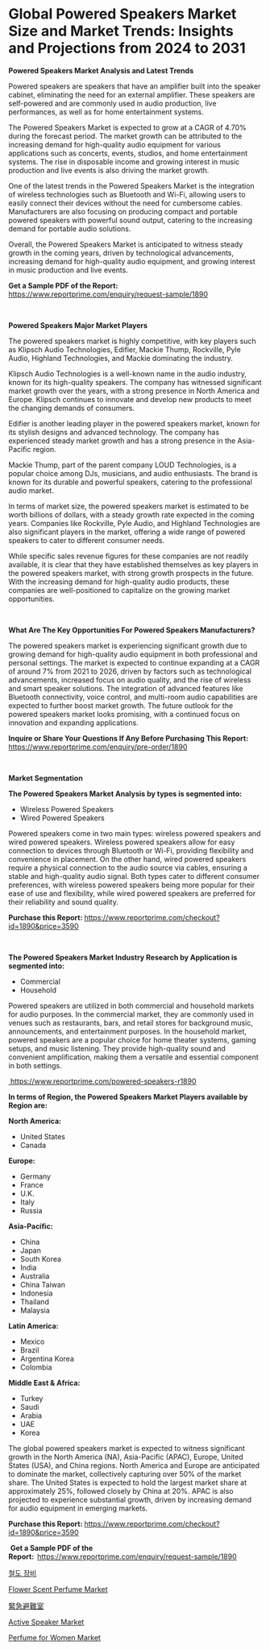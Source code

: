 <p><h1>Global Powered Speakers Market Size and Market Trends: Insights and Projections from 2024 to 2031</h1></p><p><strong>Powered Speakers Market Analysis and Latest Trends</strong></p>
<p><p>Powered speakers are speakers that have an amplifier built into the speaker cabinet, eliminating the need for an external amplifier. These speakers are self-powered and are commonly used in audio production, live performances, as well as for home entertainment systems.</p><p>The Powered Speakers Market is expected to grow at a CAGR of 4.70% during the forecast period. The market growth can be attributed to the increasing demand for high-quality audio equipment for various applications such as concerts, events, studios, and home entertainment systems. The rise in disposable income and growing interest in music production and live events is also driving the market growth.</p><p>One of the latest trends in the Powered Speakers Market is the integration of wireless technologies such as Bluetooth and Wi-Fi, allowing users to easily connect their devices without the need for cumbersome cables. Manufacturers are also focusing on producing compact and portable powered speakers with powerful sound output, catering to the increasing demand for portable audio solutions.</p><p>Overall, the Powered Speakers Market is anticipated to witness steady growth in the coming years, driven by technological advancements, increasing demand for high-quality audio equipment, and growing interest in music production and live events.</p></p>
<p><strong>Get a Sample PDF of the Report:&nbsp;</strong> <a href="https://www.reportprime.com/enquiry/request-sample/1890">https://www.reportprime.com/enquiry/request-sample/1890</a></p>
<p>&nbsp;</p>
<p><strong>Powered Speakers Major Market Players</strong></p>
<p><p>The powered speakers market is highly competitive, with key players such as Klipsch Audio Technologies, Edifier, Mackie Thump, Rockville, Pyle Audio, Highland Technologies, and Mackie dominating the industry. </p><p>Klipsch Audio Technologies is a well-known name in the audio industry, known for its high-quality speakers. The company has witnessed significant market growth over the years, with a strong presence in North America and Europe. Klipsch continues to innovate and develop new products to meet the changing demands of consumers.</p><p>Edifier is another leading player in the powered speakers market, known for its stylish designs and advanced technology. The company has experienced steady market growth and has a strong presence in the Asia-Pacific region.</p><p>Mackie Thump, part of the parent company LOUD Technologies, is a popular choice among DJs, musicians, and audio enthusiasts. The brand is known for its durable and powerful speakers, catering to the professional audio market.</p><p>In terms of market size, the powered speakers market is estimated to be worth billions of dollars, with a steady growth rate expected in the coming years. Companies like Rockville, Pyle Audio, and Highland Technologies are also significant players in the market, offering a wide range of powered speakers to cater to different consumer needs.</p><p>While specific sales revenue figures for these companies are not readily available, it is clear that they have established themselves as key players in the powered speakers market, with strong growth prospects in the future. With the increasing demand for high-quality audio products, these companies are well-positioned to capitalize on the growing market opportunities.</p></p>
<p>&nbsp;</p>
<p><strong>What Are The Key Opportunities For Powered Speakers Manufacturers?</strong></p>
<p><p>The powered speakers market is experiencing significant growth due to growing demand for high-quality audio equipment in both professional and personal settings. The market is expected to continue expanding at a CAGR of around 7% from 2021 to 2026, driven by factors such as technological advancements, increased focus on audio quality, and the rise of wireless and smart speaker solutions. The integration of advanced features like Bluetooth connectivity, voice control, and multi-room audio capabilities are expected to further boost market growth. The future outlook for the powered speakers market looks promising, with a continued focus on innovation and expanding applications.</p></p>
<p><strong>Inquire or Share Your Questions If Any Before Purchasing This Report:</strong> <a href="https://www.reportprime.com/enquiry/pre-order/1890">https://www.reportprime.com/enquiry/pre-order/1890</a></p>
<p>&nbsp;</p>
<p><strong>Market Segmentation</strong></p>
<p><strong>The Powered Speakers Market Analysis by types is segmented into:</strong></p>
<p><ul><li>Wireless Powered Speakers</li><li>Wired Powered Speakers</li></ul></p>
<p><p>Powered speakers come in two main types: wireless powered speakers and wired powered speakers. Wireless powered speakers allow for easy connection to devices through Bluetooth or Wi-Fi, providing flexibility and convenience in placement. On the other hand, wired powered speakers require a physical connection to the audio source via cables, ensuring a stable and high-quality audio signal. Both types cater to different consumer preferences, with wireless powered speakers being more popular for their ease of use and flexibility, while wired powered speakers are preferred for their reliability and sound quality.</p></p>
<p><strong>Purchase this Report:&nbsp;</strong><a href="https://www.reportprime.com/checkout?id=1890&price=3590">https://www.reportprime.com/checkout?id=1890&price=3590</a></p>
<p>&nbsp;</p>
<p><strong>The Powered Speakers Market Industry Research by Application is segmented into:</strong></p>
<p><ul><li>Commercial</li><li>Household</li></ul></p>
<p><p>Powered speakers are utilized in both commercial and household markets for audio purposes. In the commercial market, they are commonly used in venues such as restaurants, bars, and retail stores for background music, announcements, and entertainment purposes. In the household market, powered speakers are a popular choice for home theater systems, gaming setups, and music listening. They provide high-quality sound and convenient amplification, making them a versatile and essential component in both settings.</p></p>
<p><a href="https://www.reportprime.com/powered-speakers-r1890">&nbsp;https://www.reportprime.com/powered-speakers-r1890</a></p>
<p><strong>In terms of Region, the Powered Speakers Market Players available by Region are:</strong></p>
<p>
    <p> <strong> North America: </strong>
        <ul>
            <li>United States</li>
            <li>Canada</li>
        </ul>
        </p> 
    <p> <strong> Europe: </strong>
        <ul>
            <li>Germany</li>
            <li>France</li>
            <li>U.K.</li>
            <li>Italy</li>
            <li>Russia</li>
        </ul>
        </p> 
    <p> <strong> Asia-Pacific: </strong>
        <ul>
            <li>China</li>
            <li>Japan</li>
            <li>South Korea</li>
            <li>India</li>
            <li>Australia</li>
            <li>China Taiwan</li>
            <li>Indonesia</li>
            <li>Thailand</li>
            <li>Malaysia</li>
        </ul>
        </p> 
    <p> <strong> Latin America: </strong>
        <ul>
            <li>Mexico</li>
            <li>Brazil</li>
            <li>Argentina Korea</li>
            <li>Colombia</li>
        </ul>
        </p> 
    <p> <strong> Middle East & Africa: </strong>
        <ul>
            <li>Turkey</li>
            <li>Saudi</li>
            <li>Arabia</li>
            <li>UAE</li>
            <li>Korea</li>
        </ul>
    </p>
    </p>
<p><p>The global powered speakers market is expected to witness significant growth in the North America (NA), Asia-Pacific (APAC), Europe, United States (USA), and China regions. North America and Europe are anticipated to dominate the market, collectively capturing over 50% of the market share. The United States is expected to hold the largest market share at approximately 25%, followed closely by China at 20%. APAC is also projected to experience substantial growth, driven by increasing demand for audio equipment in emerging markets.</p></p>
<p><strong>Purchase this Report: </strong><a href="https://www.reportprime.com/checkout?id=1890&price=3590">https://www.reportprime.com/checkout?id=1890&price=3590</a></p>
<p>&nbsp;<strong>Get a Sample PDF of the Report:&nbsp;&nbsp;</strong><a href="https://www.reportprime.com/enquiry/request-sample/1890">https://www.reportprime.com/enquiry/request-sample/1890</a></p>
<p><strong></strong></p>
<p><p><a href="https://github.com/joannescott9078/Market-Research-Report-List-1/blob/main/471217568947.md">철도 장비</a></p><p><a href="https://issuu.com/reportprime-2/docs/flower-scent-perfume-market-size-2030.pptx">Flower Scent Perfume Market</a></p><p><a href="https://github.com/vtbvgl20191192/Market-Research-Report-List-2/blob/main/442164571664.md">緊急避難室</a></p><p><a href="https://github.com/MyrticeDare2023/Market-Research-Report-List-1/blob/main/active-speaker-market.md">Active Speaker Market</a></p><p><a href="https://issuu.com/reportprime-2/docs/perfume-for-women-market-size-2030.pptx">Perfume for Women Market</a></p></p>